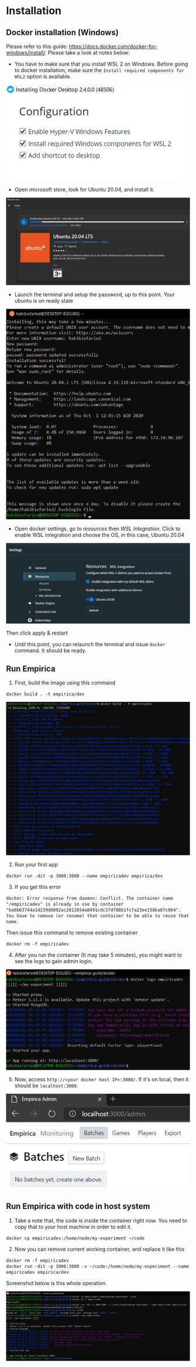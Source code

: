 # Installation

## Docker installation (Windows)

Please refer to this guide: https://docs.docker.com/docker-for-windows/install/. Please take a look at notes below:

* You have to make sure that you install WSL 2 on Windows. Before going to docker installation, make sure the `Install required components for WSL2` option is available.

![WSL2-Docker](screenshots/1.png)

* Open microsoft store, look for Ubuntu 20.04, and install it. 

![WSL2-Ubuntu](screenshots/2.png)

* Launch the terminal and setup the password, up to this point. Your ubuntu is on ready state

![Terminal](screenshots/3.png)

* Open docker settings, go to *resources* then *WSL Integration*. Click to enable WSL integration and choose the OS, in this case, Ubuntu 20.04

![Settings](screenshots/4.png)

Then click apply & restart

* Until this point, you can relaunch the terminal and issue `docker` command. It should be ready.

## Run Empirica

1. First, build the image using this command

```
docker build . -t empirica/dev
```

![Building Empirica](screenshots/5.png)

2. Run your first app

```
docker run -dit -p 3000:3000 --name empiricadev empirica/dev
```

3. If you get this error

```
docker: Error response from daemon: Conflict. The container name "/empiricadev" is already in use by container "ba6b63744a1d239d6092ac2012654a0491cdc37d708b1fcfa23ee158ba07c864". You have to remove (or rename) that container to be able to reuse that name.
```

Then issue this command to remove existing container

```
docker rm -f empiricadev
```

4. After you run the container (It may take 5 minutes), you might want to see the logs to gain admin login.

![Empirica is running](screenshots/6.png)

5. Now, access `http://<your docker host IP>:3000/`. If it's on local, then it should be `localhost:3000`. 

![Web admin](screenshots/7.png)

## Run Empirica with code in host system

1. Take a note that, the code is inside the container right now. You need to copy that to your host machine in order to edit it.


```
docker cp empiricadev:/home/node/my-experiment ~/code
```

2. Now you can remove current working container, and replace it like this

```
docker rm -f empiricadev
docker run -dit -p 3000:3000 -v ~/code:/home/node/my-experiment --name empiricadev empirica/dev
```

Screenshot below is this whole operation.

![Using volume](screenshots/8.png)